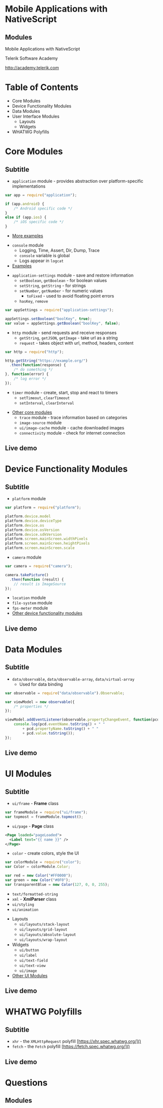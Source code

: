 <!-- section start -->
<!-- attr: { id:'title', class:'slide-title', hasScriptWrapper:true } -->
# Mobile Applications with NativeScript
## Modules

<div class="signature">
    <p class="signature-course">Mobile Applications with NativeScript</p>
    <p class="signature-initiative">Telerik Software Academy</p>
    <a href="http://academy.telerik.com" class="signature-link">http://academy.telerik.com</a>
</div>

<!-- section start -->
<!-- attr: { id:'table-of-contents', style:'font-size:38px' } -->
# Table of Contents
- Core Modules
- Device Functionality Modules
- Data Modules
- User Interface Modules
  - Layouts
  - Widgets
- WHATWG Polyfills

<!-- section start -->
<!-- attr: { class:'slide-section', showInPresentation:true } -->
# Core Modules
## Subtitle

<!-- attr: { showInPresentation:true } -->
<!-- # Core Modules -->
- `application` module - provides abstraction over platform-specific implementations

```js
var app = require("application");

if (app.android) {
	/* Android specific code */
}
else if (app.ios) {
	/* iOS specific code */
}
```
- [More examples](https://docs.nativescript.org/ApiReference/application/HOW-TO.html)

<!-- attr: { showInPresentation:true } -->
<!-- # Core Modules -->
- `console` module
  - Logging, Time, Assert, Dir, Dump, Trace
  - `console` variable is global
  - Logs appear in `logcat`
- [Examples](https://docs.nativescript.org/ApiReference/console/HOW-TO.html)

<!-- attr: { showInPresentation:true } -->
<!-- # Core Modules -->
- `application-settings` module - save and restore information
  - `setBoolean`, `getBoolean` - for boolean values
  - `setString`, `getString` - for strings
  - `setNumber`, `getNumber` - for numeric values
    - `toFixed` - used to avoid floating point errors
  - `hasKey`, `remove`

```js
var appSettings = require("application-settings");

appSettings.setBoolean("boolKey", true);
var value = appSettings.getBoolean("boolKey", false);
```

<!-- attr: { showInPresentation:true, style:'font-size:44px' } -->
<!-- # Core Modules -->
- `http` module - send requests and receive responses
  - `getString`, `getJSON`, `getImage` - take url as a string
  - `request` - takes object with url, method, headers, content

```js
var http = require("http");

http.getString("https://example.org/")
  .then(function(response) {
	/* do something */
}, function(error) {
	/* log error */
});
```

<!-- attr: { showInPresentation:true } -->
<!-- # Core Modules -->
- `timer` module - create, start, stop and react to timers
  - `setTimeout`, `clearTimeout`
  - `setInterval`, `clearInterval`

<!-- attr: { showInPresentation:true } -->
<!-- # Core Modules -->
- [Other core modules](https://docs.nativescript.org/core-concepts/modules#core-modules)
  - `trace` module - trace information based on categories
  - `image-source` module
  - `ui/image-cache` module - cache downloaded images
  - `connectivity` module - check for internet connection

<!-- attr: { class:'slide-section demo', showInPresentation:true } -->
<!-- Core Modules -->
## Live demo

<!-- section start -->
<!-- attr: { class:'slide-section', showInPresentation:true } -->
# Device Functionality Modules
## Subtitle

<!-- attr: { showInPresentation:true } -->
<!-- # Device Functionality Modules -->
- `platform` module

```js
var platform = require("platform");

platform.device.model
platform.device.deviceType
platform.device.os
platform.device.osVersion
platform.device.sdkVersion
platform.screen.mainScreen.widthPixels
platform.screen.mainScreen.heightPixels
platform.screen.mainScreen.scale
```

<!-- attr: { showInPresentation:true } -->
<!-- # Device Functionality Modules -->
- `camera` module

```js
var camera = require("camera");

camera.takePicture()
  .then(function (result) {
	// result is ImageSource
});
```

- `location` module
- `file-system` module
- `fps-meter` module
- [Other device functionality modules](https://docs.nativescript.org/core-concepts/modules#device-functionality-modules)

<!-- attr: { class:'slide-section demo', showInPresentation:true } -->
<!-- Device Functionality Modules -->
## Live demo

<!-- section start -->
<!-- attr: { class:'slide-section', showInPresentation:true } -->
# Data Modules
## Subtitle

<!-- attr: { showInPresentation:true } -->
<!-- # Data Modules -->
- `data/observable`, `data/observable-array`, `data/virtual-array`
  - Used for data binding

```js
var observable = require("data/observable").Observable;

var viewModel = new observable({
	/* properties */
});

viewModel.addEventListener(observable.propertyChangeEvent, function(pcd) {
	console.log(pcd.eventName.toString() + " "
		+ pcd.propertyName.toString() + " "
		+ pcd.value.toString());
});
```

<!-- attr: { class:'slide-section demo', showInPresentation:true } -->
<!-- Data Modules -->
## Live demo

<!-- section start -->
<!-- attr: { class:'slide-section', showInPresentation:true } -->
# UI Modules
## Subtitle

<!-- attr: { showInPresentation:true, hasScriptWrapper:true } -->
<!-- # UI Modules -->
- `ui/frame` - **Frame** class

```js
var frameModule = require("ui/frame");
var topmost = frameModule.topmost();
```

- `ui/page` - **Page** class

```xml
<Page loaded="pageLoaded">
  <Label text="{{ name }}" />
</Page>
```

<!-- attr: { showInPresentation:true } -->
<!-- # UI Modules -->
- `color` - create colors, style the UI

```js
var colorModule = require("color");
var Color = colorModule.Color;

var red = new Color("#FF0000");
var green = new Color("#0F0");
var transparentBlue = new Color(127, 0, 0, 255);
```

- `text/formatted-string`
- `xml` - **XmlParser** class
- `ui/styling`
- `ui/animation`

<!-- attr: { showInPresentation:true, style:'font-size:40px' } -->
<!-- # UI Modules -->
- Layouts
  - `ui/layouts/stack-layout`
  - `ui/layouts/grid-layout`
  - `ui/layouts/absolute-layout`
  - `ui/layouts/wrap-layout`
- Widgets
  - `ui/button`
  - `ui/label`
  - `ui/text-field`
  - `ui/text-view`
  - `ui/image`
- [Other UI Modules](https://docs.nativescript.org/core-concepts/modules#user-interface-modules)

<!-- attr: { class:'slide-section demo', showInPresentation:true } -->
<!-- UI Modules -->
## Live demo

<!-- section start -->
<!-- attr: { class:'slide-section' } -->
# WHATWG Polyfills
## Subtitle

<!-- attr: { showInPresentation:true } -->
<!-- # WHATWG Polyfills -->
- `xhr` - the `XMLHttpRequest` polyfill
[https://xhr.spec.whatwg.org/]()
- `fetch` - the `Fetch` polyfill
[https://fetch.spec.whatwg.org/]()

<!-- attr: { class:'slide-section demo', showInPresentation:true } -->
<!-- WHATWG Polyfills -->
## Live demo

<!-- section start -->
<!-- attr: { id:'questions', class:'slide-section', showInPresentation:true } -->
# Questions
## Modules
